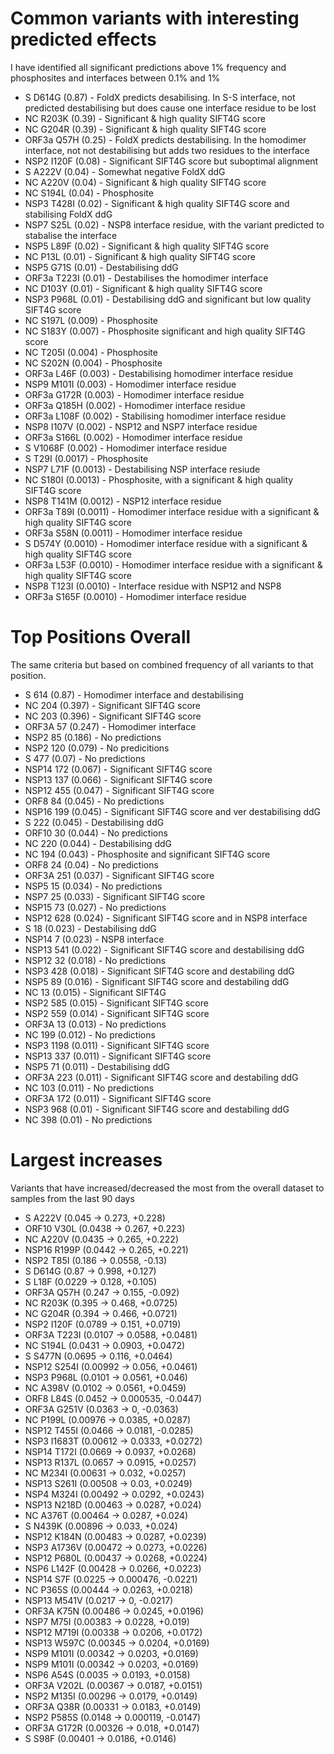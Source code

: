 # Common variants with interesting predicted effects

I have identified all significant predictions above 1% frequency and phosphosites
and interfaces between 0.1% and 1%

* S D614G (0.87) - FoldX predicts desabilising. In S-S interface, not predicted 
                   destabilising but does cause one interface residue to be lost
* NC R203K (0.39) - Significant & high quality SIFT4G score
* NC G204R (0.39) - Significant & high quality SIFT4G score
* ORF3a Q57H (0.25) - FoldX predicts destabilising. In the homodimer interface, not 
                      not destabilising but adds two residues to the interface
* NSP2 I120F (0.08) - Significant SIFT4G score but suboptimal alignment
* S A222V (0.04) - Somewhat negative FoldX ddG
* NC A220V (0.04) - Significant & high quality SIFT4G score
* NC S194L (0.04) - Phosphosite
* NSP3 T428I (0.02) - Significant & high quality SIFT4G score and stabilising FoldX ddG
* NSP7 S25L (0.02) - NSP8 interface residue, with the variant predicted to stabalise the interface
* NSP5 L89F (0.02) - Significant & high quality SIFT4G score
* NC P13L (0.01) - Significant & high quality SIFT4G score
* NSP5 G71S (0.01) - Destabilising ddG
* ORF3a T223I (0.01) - Destabilises the homodimer interface
* NC D103Y (0.01) - Significant & high quality SIFT4G score
* NSP3 P968L (0.01) - Destabilising ddG and significant but low quality SIFT4G score
* NC S197L (0.009) - Phosphosite
* NC S183Y (0.007) - Phosphosite significant and high quality SIFT4G score 
* NC T205I (0.004) - Phosphosite
* NC S202N (0.004) - Phosphosite
* ORF3a L46F (0.003) - Destabilising homodimer interface residue
* NSP9 M101I (0.003) - Homodimer interface residue
* ORF3a G172R (0.003) - Homodimer interface residue
* ORF3a Q185H (0.002) - Homodimer interface residue
* ORF3a L108F (0.002) - Stabilising homodimer interface residue
* NSP8 I107V (0.002) - NSP12 and NSP7 interface residue
* ORF3a S166L (0.002) - Homodimer interface residue
* S V1068F (0.002) - Homodimer interface residue
* S T29I (0.0017) - Phosphosite
* NSP7 L71F (0.0013) - Destabilising NSP interface resiude
* NC S180I (0.0013) - Phosphosite, with a significant & high quality SIFT4G score
* NSP8 T141M (0.0012) - NSP12 interface residue
* ORF3a T89I (0.0011) - Homodimer interface residue with a significant & high quality SIFT4G score
* ORF3a S58N (0.0011) - Homodimer interface residue
* S D574Y (0.0010) - Homodimer interface residue with a significant & high quality SIFT4G score
* ORF3a L53F (0.0010) - Homodimer interface residue with a significant & high quality SIFT4G score
* NSP8 T123I (0.0010) - Interface residue with NSP12 and NSP8
* ORF3a S165F (0.0010) - Homodimer interface residue

# Top Positions Overall

The same criteria but based on combined frequency of all variants to that position.

* S 614 (0.87) - Homodimer interface and destabilising 
* NC 204 (0.397) - Significant SIFT4G score
* NC 203 (0.396) - Significant SIFT4G score
* ORF3A 57 (0.247) - Homodimer interface
* NSP2 85 (0.186) - No predictions
* NSP2 120 (0.079) - No predicitions
* S 477 (0.07) - No predictions
* NSP14 172 (0.067) - Significant SIFT4G score
* NSP13 137 (0.066) - Significant SIFT4G score
* NSP12 455 (0.047) - Significant SIFT4G score
* ORF8 84 (0.045) - No predictions
* NSP16 199 (0.045) - Significant SIFT4G score and ver destabilising ddG
* S 222 (0.045) - Destabilising ddG
* ORF10 30 (0.044) - No predictions
* NC 220 (0.044) - Destabilising ddG
* NC 194 (0.043) - Phosphosite and significant SIFT4G score
* ORF8 24 (0.04) - No predictions
* ORF3A 251 (0.037) - Significant SIFT4G score
* NSP5 15 (0.034) - No predictions
* NSP7 25 (0.033) - Significant SIFT4G score
* NSP15 73 (0.027) - No predictions
* NSP12 628 (0.024) - Significant SIFT4G score and in NSP8 interface
* S 18 (0.023) - Destabilising ddG
* NSP14 7 (0.023) - NSP8 interface 
* NSP13 541 (0.022) - Significant SIFT4G score and destabilising ddG
* NSP12 32 (0.018) - No predictions
* NSP3 428 (0.018) - Significant SIFT4G score and destabiling ddG
* NSP5 89 (0.016) - Significant SIFT4G score and destabiling ddG
* NC 13 (0.015) - Significant SIFT4G 
* NSP2 585 (0.015) - Significant SIFT4G score
* NSP2 559 (0.014) - Significant SIFT4G score
* ORF3A 13 (0.013) - No predictions 
* NC 199 (0.012) - No predictions
* NSP3 1198 (0.011) - Significant SIFT4G score
* NSP13 337 (0.011) - Significant SIFT4G score
* NSP5 71 (0.011) - Destabilising ddG
* ORF3A 223 (0.011) - Significant SIFT4G score and destabiling ddG
* NC 103 (0.011) - No predictions 
* ORF3A 172 (0.011) - Significant SIFT4G score
* NSP3 968 (0.01) - Significant SIFT4G score and destabiling ddG
* NC 398 (0.01) - No predictions 
 
# Largest increases

Variants that have increased/decreased the most from the overall dataset to samples
from the last 90 days

* S A222V (0.045 &rarr; 0.273, +0.228) 
* ORF10 V30L (0.0438 &rarr; 0.267, +0.223)
* NC A220V (0.0435 &rarr; 0.265, +0.222)
* NSP16 R199P (0.0442 &rarr; 0.265, +0.221)
* NSP2 T85I (0.186 &rarr; 0.0558, -0.13)
* S D614G (0.87 &rarr; 0.998, +0.127)
* S L18F (0.0229 &rarr; 0.128, +0.105)
* ORF3A Q57H (0.247 &rarr; 0.155, -0.092)
* NC R203K (0.395 &rarr; 0.468, +0.0725)
* NC G204R (0.394 &rarr; 0.466, +0.0721)
* NSP2 I120F (0.0789 &rarr; 0.151, +0.0719)
* ORF3A T223I (0.0107 &rarr; 0.0588, +0.0481)
* NC S194L (0.0431 &rarr; 0.0903, +0.0472)
* S S477N (0.0695 &rarr; 0.116, +0.0464)
* NSP12 S254I (0.00992 &rarr; 0.056, +0.0461)
* NSP3 P968L (0.0101 &rarr; 0.0561, +0.046)
* NC A398V (0.0102 &rarr; 0.0561, +0.0459)
* ORF8 L84S (0.0452 &rarr; 0.000535, -0.0447)
* ORF3A G251V (0.0363 &rarr; 0, -0.0363)
* NC P199L (0.00976 &rarr; 0.0385, +0.0287)
* NSP12 T455I (0.0466 &rarr; 0.0181, -0.0285)
* NSP3 I1683T (0.00612 &rarr; 0.0333, +0.0272)
* NSP14 T172I (0.0669 &rarr; 0.0937, +0.0268)
* NSP13 R137L (0.0657 &rarr; 0.0915, +0.0257)
* NC M234I (0.00631 &rarr; 0.032, +0.0257)
* NSP13 S261I (0.00508 &rarr; 0.03, +0.0249)
* NSP4 M324I (0.00492 &rarr; 0.0292, +0.0243)
* NSP13 N218D (0.00463 &rarr; 0.0287, +0.024)
* NC A376T (0.00464 &rarr; 0.0287, +0.024)
* S N439K (0.00896 &rarr; 0.033, +0.024)
* NSP12 K184N (0.00483 &rarr; 0.0287, +0.0239)
* NSP3 A1736V (0.00472 &rarr; 0.0273, +0.0226)
* NSP12 P680L (0.00437 &rarr; 0.0268, +0.0224)
* NSP6 L142F (0.00428 &rarr; 0.0266, +0.0223)
* NSP14 S7F (0.0225 &rarr; 0.000476, -0.0221)
* NC P365S (0.00444 &rarr; 0.0263, +0.0218)
* NSP13 M541V (0.0217 &rarr; 0, -0.0217)
* ORF3A K75N (0.00486 &rarr; 0.0245, +0.0196)
* NSP7 M75I (0.00383 &rarr; 0.0228, +0.019)
* NSP12 M719I (0.00338 &rarr; 0.0206, +0.0172)
* NSP13 W597C (0.00345 &rarr; 0.0204, +0.0169)
* NSP9 M101I (0.00342 &rarr; 0.0203, +0.0169)
* NSP9 M101I (0.00342 &rarr; 0.0203, +0.0169)
* NSP6 A54S (0.0035 &rarr; 0.0193, +0.0158)
* ORF3A V202L (0.00367 &rarr; 0.0187, +0.0151)
* NSP2 M135I (0.00296 &rarr; 0.0179, +0.0149)
* ORF3A Q38R (0.00331 &rarr; 0.0183, +0.0149)
* NSP2 P585S (0.0148 &rarr; 0.000119, -0.0147)
* ORF3A G172R (0.00326 &rarr; 0.018, +0.0147)
* S S98F (0.00401 &rarr; 0.0186, +0.0146)
